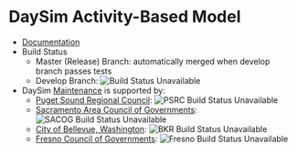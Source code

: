 # DaySim Activity-Based Model 

  - [Documentation](https://github.com/RSGInc/DaySim/wiki)
  - Build Status
    - Master (Release) Branch: automatically merged when develop branch passes tests
    - Develop Branch: ![Build Status Unavailable](http://wrjmdlppw01.rsginc.com:8080/buildStatus/icon?job=job=DaySim_auto_test_and_push_master_regression_regions)
  - DaySim [Maintenance](https://github.com/RSGInc/DaySim/wiki/Maintenance) is supported by:
    - [Puget Sound Regional Council](https://www.psrc.org): ![PSRC Build Status Unavailable](http://wrjmdlppw01.rsginc.com:8080/buildStatus/icon?job=PSRC)
    - [Sacramento Area Council of Governments](https://www.sacog.org): ![SACOG Build Status Unavailable](http://wrjmdlppw01.rsginc.com:8080/buildStatus/icon?job=SACOG)
    - [City of Bellevue, Washington](https://www.bellevuewa.gov): ![BKR Build Status Unavailable](http://wrjmdlppw01.rsginc.com:8080/buildStatus/icon?job=BKRCast)
    - [Fresno Council of Governments](https://www.fresnocog.org): ![Fresno Build Status Unavailable](http://wrjmdlppw01.rsginc.com:8080/buildStatus/icon?job=Fresno)
